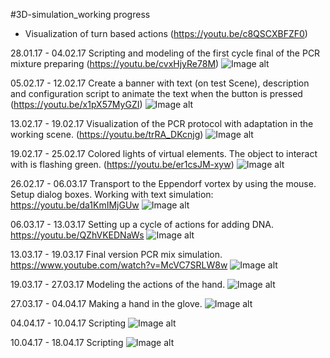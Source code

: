 #3D-simulation_working progress

* Visualization of turn based actions (https://youtu.be/c8QSCXBFZF0)

28.01.17 - 04.02.17 Scripting and modeling of the first cycle final of the  PCR mixture preparing (https://youtu.be/cvxHjyRe78M)
![Image alt](https://github.com/Nikolay-Odessa/ONU_Team_25.01.17/blob/master/PCR_Simulation/Resource_photo/04.02.17.png)

05.02.17 - 12.02.17 Create a banner with text (on test Scene), description and configuration script to animate the text when the button is pressed (https://youtu.be/x1pX57MyGZI)
![Image alt](https://github.com/Nikolay-Odessa/ONU_Team_25.01.17/blob/master/PCR_Simulation/Resource_photo/12.02.17.png)

13.02.17 - 19.02.17 Visualization of the PCR protocol with adaptation in the working scene. (https://youtu.be/trRA_DKcnjg)
![Image alt](https://github.com/Nikolay-Odessa/ONU_Team_25.01.17/blob/master/PCR_Simulation/Resource_photo/19.02.17.png)

19.02.17 - 25.02.17 Colored lights of virtual elements. The object to interact with is flashing green. 
(https://youtu.be/er1csJM-xyw)
![Image alt](https://github.com/Nikolay-Odessa/ONU_Team_25.01.17/blob/master/PCR_Simulation/Resource_photo/25.02.17.jpg)

26.02.17 - 06.03.17 Transport to the Eppendorf vortex by using the mouse. Setup dialog boxes. Working with text simulation:
https://youtu.be/da1KmIMjGUw
![Image alt](https://github.com/Nikolay-Odessa/ONU_Team_25.01.17/blob/master/PCR_Simulation/Resource_photo/06.03.17.png)

06.03.17 - 13.03.17 Setting up a cycle of actions for adding DNA. https://youtu.be/QZhVKEDNaWs
![Image alt](https://github.com/Nikolay-Odessa/ONU_Team_25.01.17/blob/master/PCR_Simulation/Resource_photo/13.03.17.png)

13.03.17 - 19.03.17 Final version PCR mix simulation. https://www.youtube.com/watch?v=McVC7SRLW8w
![Image alt](https://github.com/Nikolay-Odessa/ONU_Team_25.01.17/blob/master/PCR_Simulation/Resource_photo/19.03.17.png)

19.03.17 - 27.03.17 Modeling the actions of the hand.
![Image alt](https://github.com/Nikolay-Odessa/ONU_Team_25.01.17/blob/master/PCR_Simulation/Resource_photo/27%2C03%2C17.jpg)

27.03.17 - 04.04.17 Making a hand in the glove.
![Image alt](https://github.com/Nikolay-Odessa/ONU_Team_25.01.17/blob/master/PCR_Simulation/Resource_photo/04%2C04%2C17.jpg)

04.04.17 - 10.04.17 Scripting 
![Image alt](https://github.com/Nikolay-Odessa/ONU_Team_25.01.17/blob/master/PCR_Simulation/Resource_photo/10%2C04%2C17.png)

10.04.17 - 18.04.17 Scripting
![Image alt](https://github.com/Nikolay-Odessa/ONU_Team_25.01.17/blob/master/PCR_Simulation/Resource_photo/18.04.17.png)
